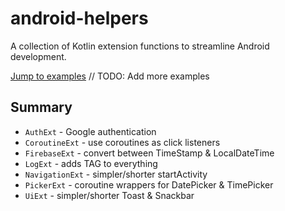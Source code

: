 # android-helpers

A collection of Kotlin extension functions to streamline Android development.

[Jump to examples](https://github.com/VoieDev-blog/android-helpers/tree/master/examples/app/src/main/java/ajahncharles/android/example) // TODO: Add more examples

## Summary

- `AuthExt` - Google authentication
- `CoroutineExt` - use coroutines as click listeners
- `FirebaseExt` - convert between TimeStamp & LocalDateTime
- `LogExt` - adds TAG to everything
- `NavigationExt` - simpler/shorter startActivity
- `PickerExt` - coroutine wrappers for DatePicker & TimePicker
- `UiExt` - simpler/shorter Toast & Snackbar
